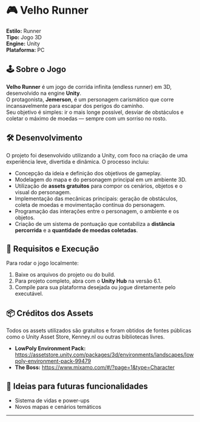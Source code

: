 # 🎮 Velho Runner

**Estilo:** Runner  
**Tipo:** Jogo 3D  
**Engine:** Unity  
**Plataforma:** PC

## 🕹️ Sobre o Jogo

**Velho Runner** é um jogo de corrida infinita (endless runner) em 3D, desenvolvido na engine **Unity**.  
O protagonista, **Jemerson**, é um personagem carismático que corre incansavelmente para escapar dos perigos do caminho.  
Seu objetivo é simples: ir o mais longe possível, desviar de obstáculos e coletar o máximo de moedas — sempre com um sorriso no rosto.

## 🛠️ Desenvolvimento

O projeto foi desenvolvido utilizando a Unity, com foco na criação de uma experiência leve, divertida e dinâmica. O processo incluiu:

- Concepção da ideia e definição dos objetivos de gameplay.
- Modelagem do mapa e do personagem principal em um ambiente 3D.
- Utilização de **assets gratuitos** para compor os cenários, objetos e o visual do personagem.
- Implementação das mecânicas principais: geração de obstáculos, coleta de moedas e movimentação contínua do personagem.
- Programação das interações entre o personagem, o ambiente e os objetos.
- Criação de um sistema de pontuação que contabiliza a **distância percorrida** e a **quantidade de moedas coletadas**.

## 🚀 Requisitos e Execução

Para rodar o jogo localmente:

1. Baixe os arquivos do projeto ou do build.
2. Para projeto completo, abra com o **Unity Hub** na versão 6.1.
3. Compile para sua plataforma desejada ou jogue diretamente pelo executável.

## 📦 Créditos dos Assets
Todos os assets utilizados são gratuitos e foram obtidos de fontes públicas como o Unity Asset Store, Kenney.nl ou outras bibliotecas livres.
- **LowPoly Environment Pack:** https://assetstore.unity.com/packages/3d/environments/landscapes/lowpoly-environment-pack-99479
- **The Boss:** https://www.mixamo.com/#/?page=1&type=Character

## 📌 Ideias para futuras funcionalidades 

- Sistema de vidas e power-ups
- Novos mapas e cenários temáticos

---
